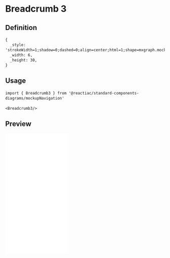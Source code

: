 # Breadcrumb 3

## Definition

```
{
  _style: 'strokeWidth=1;shadow=0;dashed=0;align=center;html=1;shape=mxgraph.mockup.navigation.anchor;fontSize=17;fontColor=#008cff;fontStyle=1;',
  _width: 6,
  _height: 30,
}
```

## Usage

```
import { Breadcrumb3 } from '@reactiac/standard-components-diagrams/mockupNavigation'

<Breadcrumb3/>
```

## Preview

<img src="./breadcrumb-3.png" width="200"/>
